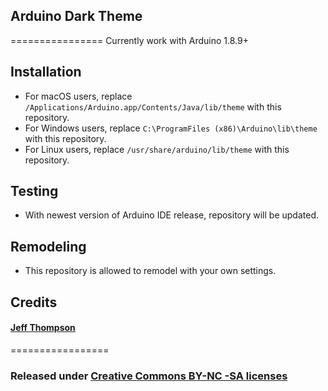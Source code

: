 ## Arduino Dark Theme

================
Currently work with Arduino 1.8.9+

## Installation

- For macOS users, replace `/Applications/Arduino.app/Contents/Java/lib/theme` with this repository.
- For Windows users, replace `C:\ProgramFiles (x86)\Arduino\lib\theme` with this repository.
- For Linux users, replace `/usr/share/arduino/lib/theme` with this repository.

## Testing
- With newest version of Arduino IDE release, repository will be updated.

## Remodeling

- This repository is allowed to remodel with your own settings.



## Credits
#### [Jeff Thompson](https://github.com/jeffThompson)
=================

### Released under [Creative Commons BY-NC -SA licenses](https://creativecommons.org/licenses/by-nc-sa/3.0/)
